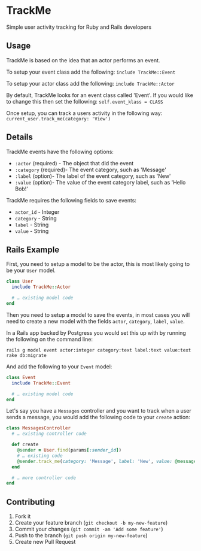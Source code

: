 # TrackMe

Simple user activity tracking for Ruby and Rails developers

## Usage

TrackMe is based on the idea that an actor performs an event.

To setup your event class add the following:
  `include TrackMe::Event`

To setup your actor class add the following:
  `include TrackMe::Actor`

By default, TrackMe looks for an event class called 'Event'. If you would like
to change this then set the following:
  `self.event_klass = CLASS`

Once setup, you can track a users activity in the following way:
  `current_user.track_me(category: 'View')`

## Details

TrackMe events have the following options:
+ `:actor` (required) - The object that did the event
+ `:category` (required)- The event category, such as 'Message'
+ `:label` (option)- The label of the event category, such as 'New'
+ `:value` (option)- The value of the event category label, such as 'Hello Bob!'

TrackMe requires the following fields to save events:
+ `actor_id` - Integer
+ `category` - String
+ `label` - String
+ `value` - String

## Rails Example

First, you need to setup a model to be the actor, this is most likely going to
be your `User` model.

```ruby
class User
  include TrackMe::Actor

  # … existing model code
end
```

Then you need to setup a model to save the events, in most cases you will need
to create a new model with the fields `actor`, `category`, `label`, `value`.

In a Rails app backed by Postgress you would set this up with by running the
following on the command line:

`rails g model event actor:integer category:text label:text value:text`
`rake db:migrate`

And add the following to your `Event` model:

```ruby
class Event
  include TrackMe::Event

  # … existing model code
end
```

Let's say you have a `Messages` controller and you want to track when a user
sends a message, you would add the following code to your `create` action:

```ruby
class MessagesController
  # … existing controller code

  def create
    @sender = User.find(params[:sender_id])
    # … existing code
    @sender.track_me(category: 'Message', label: 'New', value: @message.body)
  end

  # … more controller code
end
```

## Contributing

1. Fork it
2. Create your feature branch (`git checkout -b my-new-feature`)
3. Commit your changes (`git commit -am 'Add some feature'`)
4. Push to the branch (`git push origin my-new-feature`)
5. Create new Pull Request

